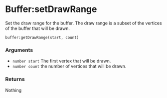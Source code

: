 <!--
category: reference
-->

Buffer:setDrawRange
===

Set the draw range for the buffer.  The draw range is a subset of the vertices of the buffer that
will be drawn.

    buffer:getDrawRange(start, count)

### Arguments

- `number start` The first vertex that will be drawn.
- `number count` the number of vertices that will be drawn.

### Returns

Nothing
